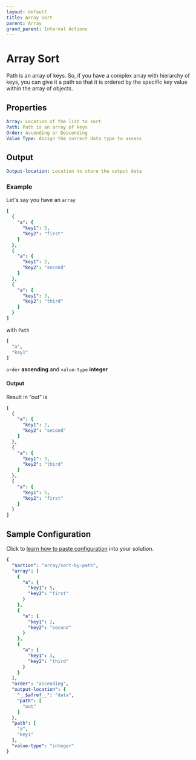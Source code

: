 ```yaml
---
layout: default
title: Array Sort
parent: Array
grand_parent: Internal Actions
---
```

# Array Sort
Path is an array of keys. So, if you have a complex array with hierarchy of keys, you can give it a path so that it is ordered by the specific key value within the array of objects.

## Properties
```yaml
Array: Location of the list to sort
Path: Path is an array of keys
Order: Ascending or Descending
Value Type: Assign the correct data type to assess
```

## Output
```yaml
Output-location: Location to store the output data
```


### Example

Let's say you have an `array`

```yaml
[
  {
    "a": {
      "key1": 5,
      "key2": "first"
    }
  },
  {
    "a": {
      "key1": 2,
      "key2": "second"
    }
  },
  {
    "a": {
      "key1": 3,
      "key2": "third"
    }
  }
]
```

with `Path`

```yaml
[
  "a",
  "key1"
]
```

`order` **ascending** and `value-type` **integer**


#### Output

Result in “out” is 

```yaml
[
  {
    "a": {
      "key1": 2,
      "key2": "second"
    }
  },
  {
    "a": {
      "key1": 3,
      "key2": "third"
    }
  },
  {
    "a": {
      "key1": 5,
      "key2": "first"
    }
  }
]
```


## Sample Configuration
Click to [learn how to paste configuration](https://docs.apiautoflow.com/docs/tutorial-video/course-1-basics/lesson-6-reusable-custom-actions/#cut-and-paste-configuration) into your solution.


```yaml
{
  "$action": "array/sort-by-path",
  "array": [
    {
      "a": {
        "key1": 5,
        "key2": "first"
      }
    },
    {
      "a": {
        "key1": 2,
        "key2": "second"
      }
    },
    {
      "a": {
        "key1": 3,
        "key2": "third"
      }
    }
  ],
  "order": "ascending",
  "output-location": {
    "__$afref__": "data",
    "path": [
      "out"
    ]
  },
  "path": [
    "a",
    "key1"
  ],
  "value-type": "integer"
}
```


